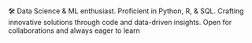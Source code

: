 🛠️ Data Science & ML enthusiast. Proficient in Python, R, & SQL. Crafting innovative solutions through code and data-driven insights. Open for collaborations and always eager to learn

<!---
MicahOates/MicahOates is a ✨ special ✨ repository because its `README.md` (this file) appears on your GitHub profile.
You can click the Preview link to take a look at your changes.
--->
